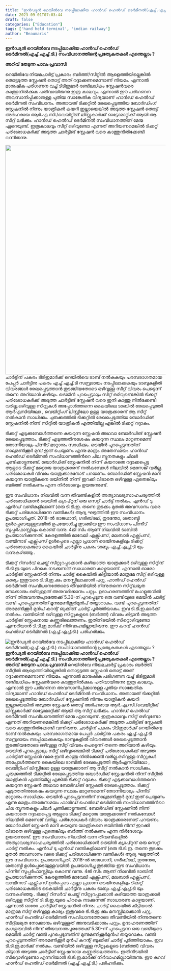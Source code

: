 ```yaml
---
title: "ഇൻഡ്യൻ റെയിൽവേ നടപ്പിലാക്കിയ ഹാൻഡ് ഹെൽഡ് ടെർമിനൽ(എച്ച്.എച്ച്.ടി.) സംവിധാനത്തിന്റെ പ്രത്യേകതകൾ എന്തെല്ലാം ?"
date: 2023-09-01T07:03:44
draft: false
categories: ["Education"]
tags: ['hand held terminal', 'indian railway']
author: "Beaumaris"
---
```


<strong>ഇൻഡ്യൻ റെയിൽവേ നടപ്പിലാക്കിയ ഹാൻഡ് ഹെൽഡ് ടെർമിനൽ(എച്ച്.എച്ച്.ടി.) സംവിധാനത്തിന്റെ പ്രത്യേകതകൾ എന്തെല്ലാം ?</strong>

<strong>അറിവ് തേടുന്ന പാവം പ്രവാസി</strong>

റെയിൽവേ നിയമചാർട്ട് പ്രകാരം ബർത്ത്/സീറ്റിൽ ആളെത്തിയില്ലെങ്കിൽ തൊട്ടടുത്ത സ്റ്റേഷൻ തൊട്ട് അത് റദ്ദാക്കണമെന്നാണ് നിയമം. എന്നാൽ മാനുഷിക പരിഗണന വച്ച് ടിടിഇമാർ രണ്ടിലധികം സ്റ്റേഷൻവരെ കാത്തുനിൽക്കുക പതിവായിരുന്നു ഇത്ര കാലവും. എന്നാൽ ഈ പരിഗണന അവസാനിപ്പിക്കാനുള്ള പുതിയ സാങ്കേതിക വിദ്യയാണ് ഹാൻഡ് ഹെൽഡ് ടെർമിനൽ സംവിധാനം. അതായത് ടിക്കറ്റില്‍ രേഖപ്പെടുത്തിയ ബോര്‍ഡിംഗ് സ്റ്റേഷനില്‍ നിന്നും യാത്രികന്‍ കയറി ഇല്ലായെങ്കില്‍ അടുത്ത സ്റ്റേഷൻ തൊട്ട് അർഹരായ ആർ.എ.സി./വെയിറ്റിങ് ലിസ്റ്റുകാര്‍ക്ക് ഓട്ടോമാറ്റിക്ക് ആയി ആ സീറ്റ് ലഭിക്കും. ഹാൻഡ് ഹെൽഡ് ടെർമിനൽ സംവിധാനത്തിന് മേന്മ ഏറെയുണ്ട്. ഇത്രകാലവും സീറ്റ് ഒഴിവുണ്ടോ എന്നത് അറിയണമെങ്കില്‍ ടിക്കറ്റ് പരിശോധകർക്ക് അടുത്ത ചാർട്ടിങ് സ്റ്റേഷൻ വരെ കാത്തുനിൽക്കേണ്ടി വന്നിരുന്നു.

<img class="alignnone size-full wp-image-416776" src="https://cdn.boolokam.com/articles/2023/09/fwweeee.webp" alt="" width="1200" height="720" />ചാര്‍ട്ടിന് പകരം ടിടിഇമാർക്ക് റെയിൽവെ ടാബ് നൽകുകയും പരമ്പരാഗതമായ
പേപ്പര്‍ ചാര്‍ട്ടിനു പകരം എച്ച്.എച്ച്.ടി സമ്പ്രദായം നടപ്പിലാക്കുകയും ടാബുകളിൽ വിവരങ്ങൾ രേഖപ്പെടുത്താൻ തുടങ്ങിയതോടെ ഒഴിവുള്ള സീറ്റ് വിവരം പെട്ടെന്ന് തന്നെ അറിയാൻ കഴിയും. ട്രെയിന്‍ പുറപ്പെട്ടാലും സീറ്റ് ഒഴിവുണ്ടെങ്കിൽ ടിക്കറ്റ് പരിശോധകർക്ക് അടുത്ത ചാർട്ടിങ് സ്റ്റേഷൻ വരെ ഇനി കാത്തു നിൽക്കേണ്ടി വരില്ല.ഒഴിവുള്ള സീറ്റുകള്‍ അപ്പോൾത്തന്നെ കൈയിലെ ടാബിൽ രേഖപ്പെടുത്തി ആര്‍എസിയിലോ , വെയിറ്റിംഗ് ലിസ്റ്റിലോ ഉള്ള യാത്രക്കാരന് ആ സീറ്റ് നൽകാൻ സാധിക്കും. ചുരുക്കത്തിൽ ടിക്കറ്റില്‍ രേഖപ്പെടുത്തിയ ബോർഡിങ് സ്റ്റേഷനിൽ നിന്ന് സീറ്റിൽ യാത്രികന്‍ എത്തിയില്ല എങ്കിൽ ടിക്കറ്റ് റദ്ദാകും.

ടിക്കറ്റ് എടുക്കുമ്പോൾത്തന്നെ കയറുന്ന സ്റ്റേഷൻ അഥവാ ബോർഡിങ് സ്റ്റേഷൻ രേഖപ്പെടുത്താം. ടിക്കറ്റ് എടുത്തതിനുശേഷം കയറുന്ന സ്ഥലം മാറ്റണമെന്ന് തോന്നിയാലും പിന്നീട് മാറ്റാനും സാധിക്കും. ട്രെയിന്‍ പുറപ്പെടുന്നതിന് നാലുമണിക്കൂർ മുമ്പ്‌ ഇത് ചെയ്യണം എന്നു മാത്രം.അതേസമയം ഹാൻഡ് ഹെൽഡ് ടെർമിനൽ സംവിധാനത്തിന്‍റെ ചില ന്യൂനതകളും ചിലര്‍ ചൂണ്ടിക്കാട്ടുന്നുണ്ട്. ബോർഡിങ് സ്റ്റേഷനിൽ നിന്ന് കയറാതെ റദ്ദാക്കപ്പെട്ട ആളുടെ ടിക്കറ്റ് മറ്റൊരു യാത്രക്കാരന് നൽകുമ്പോൾ നിലവിൽ മെസേജ് വരില്ല. പരിശോധകർ വിവരം യാത്രക്കാരനോട് പറയണം. ബോർഡിങ് സ്റ്റേഷൻ മാറി കയറുന്ന യാത്രികനെ ട്രയിനില്‍ നിന്ന് ഇറക്കി വിടാതെ ഒഴിവുള്ള ഏതെങ്കിലും ബർത്ത് നൽകണം എന്ന നിർദേശവും ഉയരുന്നുണ്ട്.

ഈ സംവിധാനം നിലവിൽ വന്ന തീവണ്ടികളിൽ അത്യാവശ്യസാഹചര്യത്തിൽ പരിശോധിക്കാൻ ട്രെയിൻ ക്യാപ്റ്റന് ഒരു സെറ്റ് ചാർട്ട് നൽകും. എൻഡ് ടു എൻഡ് വണ്ടികളിലാണ് (ഒരു ടി.ടി.ഇ. തന്നെ തുടക്കം മുതൽ അവസാനം വരെ ടിക്കറ്റ് പരിശോധിക്കുന്ന വണ്ടികൾ) ആദ്യ ഘട്ടത്തിൽ ഈ സംവിധാനം ഉപയോഗിച്ചത്.
2018-ൽ രാജധാനി, ഗരീബ്‌രഥ്, തുരന്തോ, ശതാബ്ദി ഉൾപ്പെടെയുള്ളവയിൽ ഉപയോഗിച്ചു തുടങ്ങിയ ഈ സംവിധാനം പിന്നീട് സൂപ്പർഫാസ്റ്റിലും കൊണ്ട് വന്നു. 4ജി സിം ആണ് നിലവിൽ ടാബിൽ ഉപയോഗിക്കുന്നത്. കേരളത്തിൽ മാവേലി എക്സ്പ്രസ്, മലബാർ എക്സ്പ്രസ്, വഞ്ചിനാട് എക്സ്പ്രസ് ഉൾപ്പെടെ എല്ലാ പ്രധാന ട്രെയിനുകളിലും ടിക്കറ്റ് പരിശോധകരുടെ കൈയിൽ ചാർട്ടിനു പകരം ടാബും എച്ച്.എച്ച്.ടി യും വന്നുകഴിഞ്ഞു .

ടിക്കറ്റ് റിസർവ് ചെയ്ത് സീറ്റുറപ്പാക്കാൻ കഴിയാത്ത യാത്രക്കാർ ഒഴിവുള്ള സീറ്റിന് ടി.ടി.ഇ.യുടെ പിറകെ നടക്കുന്നത് സാധാരണ കാഴ്ചയാണ്. എന്നാൽ ഓരോ ചാർട്ടിങ് സ്റ്റേഷനിൽ നിന്നും ചാർട്ട് കൈയിൽ കിട്ടിയാൽ മാത്രമേ സീറ്റ് ഒഴിവുള്ള കാര്യം ഇതുവരെ ടി.ടി.ഇ.ക്കും മനസ്സിലാക്കാൻ പറ്റൂ. ഹാൻഡ് ഹെൽഡ് ടെർമിനൽ സംവിധാനത്തോടെ തീവണ്ടിയിൽ നിന്നുതന്നെ സീറ്റ്‌ലഭ്യത നോക്കാനും ഒഴിവുള്ളത് അനുവദിക്കാനും പറ്റും.
ഉദാഹരണത്തിന് മംഗളൂരുവിൽ നിന്ന് തിരുവനന്തപുരത്തേക്ക് 5.30-ന്‌ പുറപ്പെടുന്ന ഒരു വണ്ടിയുടെ മെയിൻ ചാർട്ട് വണ്ടി പുറപ്പെടുന്നതിന് മൂന്നുമണിക്കൂർമുൻപ്‌ തയ്യാറാകും. വണ്ടി പുറപ്പെടുന്നതിന് അരമണിക്കൂർ മുൻപ്‌ കറന്റ് ബുക്കിങ് ചാർട്ട് പൂർത്തിയാകും. ഇവ ടി.ടി.ഇ.മാർക്ക് നൽകും. വണ്ടിയിൽ ഒഴിവുള്ള സീറ്റുകളുടെ (ബർത്ത്) വിവരം കിട്ടാൻ അടുത്ത ചാർട്ടിങ് സ്റ്റേഷനായ കണ്ണൂരിലെത്തണം. ഇതിനിടയിൽ സീറ്റൊഴിവുണ്ടോ എന്നറിയാൻ ടി.ടി.ഇ.മാർക്ക് നിർവാഹമില്ലായിരുന്നു. ഈ കുറവ് ഹാൻഡ് ഹെൽഡ് ടെർമിനൽ (എച്ച്.എച്ച്.ടി.) പരിഹരിക്കും.


![ഇൻഡ്യൻ റെയിൽവേ നടപ്പിലാക്കിയ ഹാൻഡ് ഹെൽഡ് ടെർമിനൽ(എച്ച്.എച്ച്.ടി.) സംവിധാനത്തിന്റെ പ്രത്യേകതകൾ എന്തെല്ലാം ?](https://cdn.boolokam.com/articles/2023/09/fwweeee.webp)**ഇൻഡ്യൻ റെയിൽവേ നടപ്പിലാക്കിയ ഹാൻഡ് ഹെൽഡ് ടെർമിനൽ(എച്ച്.എച്ച്.ടി.) സംവിധാനത്തിന്റെ പ്രത്യേകതകൾ എന്തെല്ലാം ?** **അറിവ് തേടുന്ന പാവം പ്രവാസി** റെയിൽവേ നിയമചാർട്ട് പ്രകാരം ബർത്ത്/സീറ്റിൽ ആളെത്തിയില്ലെങ്കിൽ തൊട്ടടുത്ത സ്റ്റേഷൻ തൊട്ട് അത് റദ്ദാക്കണമെന്നാണ് നിയമം. എന്നാൽ മാനുഷിക പരിഗണന വച്ച് ടിടിഇമാർ രണ്ടിലധികം സ്റ്റേഷൻവരെ കാത്തുനിൽക്കുക പതിവായിരുന്നു ഇത്ര കാലവും. എന്നാൽ ഈ പരിഗണന അവസാനിപ്പിക്കാനുള്ള പുതിയ സാങ്കേതിക വിദ്യയാണ് ഹാൻഡ് ഹെൽഡ് ടെർമിനൽ സംവിധാനം. അതായത് ടിക്കറ്റില്‍ രേഖപ്പെടുത്തിയ ബോര്‍ഡിംഗ് സ്റ്റേഷനില്‍ നിന്നും യാത്രികന്‍ കയറി ഇല്ലായെങ്കില്‍ അടുത്ത സ്റ്റേഷൻ തൊട്ട് അർഹരായ ആർ.എ.സി./വെയിറ്റിങ് ലിസ്റ്റുകാര്‍ക്ക് ഓട്ടോമാറ്റിക്ക് ആയി ആ സീറ്റ് ലഭിക്കും. ഹാൻഡ് ഹെൽഡ് ടെർമിനൽ സംവിധാനത്തിന് മേന്മ ഏറെയുണ്ട്. ഇത്രകാലവും സീറ്റ് ഒഴിവുണ്ടോ എന്നത് അറിയണമെങ്കില്‍ ടിക്കറ്റ് പരിശോധകർക്ക് അടുത്ത ചാർട്ടിങ് സ്റ്റേഷൻ വരെ കാത്തുനിൽക്കേണ്ടി വന്നിരുന്നു. ചാര്‍ട്ടിന് പകരം ടിടിഇമാർക്ക് റെയിൽവെ ടാബ് നൽകുകയും പരമ്പരാഗതമായ പേപ്പര്‍ ചാര്‍ട്ടിനു പകരം എച്ച്.എച്ച്.ടി സമ്പ്രദായം നടപ്പിലാക്കുകയും ടാബുകളിൽ വിവരങ്ങൾ രേഖപ്പെടുത്താൻ തുടങ്ങിയതോടെ ഒഴിവുള്ള സീറ്റ് വിവരം പെട്ടെന്ന് തന്നെ അറിയാൻ കഴിയും. ട്രെയിന്‍ പുറപ്പെട്ടാലും സീറ്റ് ഒഴിവുണ്ടെങ്കിൽ ടിക്കറ്റ് പരിശോധകർക്ക് അടുത്ത ചാർട്ടിങ് സ്റ്റേഷൻ വരെ ഇനി കാത്തു നിൽക്കേണ്ടി വരില്ല.ഒഴിവുള്ള സീറ്റുകള്‍ അപ്പോൾത്തന്നെ കൈയിലെ ടാബിൽ രേഖപ്പെടുത്തി ആര്‍എസിയിലോ , വെയിറ്റിംഗ് ലിസ്റ്റിലോ ഉള്ള യാത്രക്കാരന് ആ സീറ്റ് നൽകാൻ സാധിക്കും. ചുരുക്കത്തിൽ ടിക്കറ്റില്‍ രേഖപ്പെടുത്തിയ ബോർഡിങ് സ്റ്റേഷനിൽ നിന്ന് സീറ്റിൽ യാത്രികന്‍ എത്തിയില്ല എങ്കിൽ ടിക്കറ്റ് റദ്ദാകും. ടിക്കറ്റ് എടുക്കുമ്പോൾത്തന്നെ കയറുന്ന സ്റ്റേഷൻ അഥവാ ബോർഡിങ് സ്റ്റേഷൻ രേഖപ്പെടുത്താം. ടിക്കറ്റ് എടുത്തതിനുശേഷം കയറുന്ന സ്ഥലം മാറ്റണമെന്ന് തോന്നിയാലും പിന്നീട് മാറ്റാനും സാധിക്കും. ട്രെയിന്‍ പുറപ്പെടുന്നതിന് നാലുമണിക്കൂർ മുമ്പ്‌ ഇത് ചെയ്യണം എന്നു മാത്രം.അതേസമയം ഹാൻഡ് ഹെൽഡ് ടെർമിനൽ സംവിധാനത്തിന്‍റെ ചില ന്യൂനതകളും ചിലര്‍ ചൂണ്ടിക്കാട്ടുന്നുണ്ട്. ബോർഡിങ് സ്റ്റേഷനിൽ നിന്ന് കയറാതെ റദ്ദാക്കപ്പെട്ട ആളുടെ ടിക്കറ്റ് മറ്റൊരു യാത്രക്കാരന് നൽകുമ്പോൾ നിലവിൽ മെസേജ് വരില്ല. പരിശോധകർ വിവരം യാത്രക്കാരനോട് പറയണം. ബോർഡിങ് സ്റ്റേഷൻ മാറി കയറുന്ന യാത്രികനെ ട്രയിനില്‍ നിന്ന് ഇറക്കി വിടാതെ ഒഴിവുള്ള ഏതെങ്കിലും ബർത്ത് നൽകണം എന്ന നിർദേശവും ഉയരുന്നുണ്ട്. ഈ സംവിധാനം നിലവിൽ വന്ന തീവണ്ടികളിൽ അത്യാവശ്യസാഹചര്യത്തിൽ പരിശോധിക്കാൻ ട്രെയിൻ ക്യാപ്റ്റന് ഒരു സെറ്റ് ചാർട്ട് നൽകും. എൻഡ് ടു എൻഡ് വണ്ടികളിലാണ് (ഒരു ടി.ടി.ഇ. തന്നെ തുടക്കം മുതൽ അവസാനം വരെ ടിക്കറ്റ് പരിശോധിക്കുന്ന വണ്ടികൾ) ആദ്യ ഘട്ടത്തിൽ ഈ സംവിധാനം ഉപയോഗിച്ചത്. 2018-ൽ രാജധാനി, ഗരീബ്‌രഥ്, തുരന്തോ, ശതാബ്ദി ഉൾപ്പെടെയുള്ളവയിൽ ഉപയോഗിച്ചു തുടങ്ങിയ ഈ സംവിധാനം പിന്നീട് സൂപ്പർഫാസ്റ്റിലും കൊണ്ട് വന്നു. 4ജി സിം ആണ് നിലവിൽ ടാബിൽ ഉപയോഗിക്കുന്നത്. കേരളത്തിൽ മാവേലി എക്സ്പ്രസ്, മലബാർ എക്സ്പ്രസ്, വഞ്ചിനാട് എക്സ്പ്രസ് ഉൾപ്പെടെ എല്ലാ പ്രധാന ട്രെയിനുകളിലും ടിക്കറ്റ് പരിശോധകരുടെ കൈയിൽ ചാർട്ടിനു പകരം ടാബും എച്ച്.എച്ച്.ടി യും വന്നുകഴിഞ്ഞു . ടിക്കറ്റ് റിസർവ് ചെയ്ത് സീറ്റുറപ്പാക്കാൻ കഴിയാത്ത യാത്രക്കാർ ഒഴിവുള്ള സീറ്റിന് ടി.ടി.ഇ.യുടെ പിറകെ നടക്കുന്നത് സാധാരണ കാഴ്ചയാണ്. എന്നാൽ ഓരോ ചാർട്ടിങ് സ്റ്റേഷനിൽ നിന്നും ചാർട്ട് കൈയിൽ കിട്ടിയാൽ മാത്രമേ സീറ്റ് ഒഴിവുള്ള കാര്യം ഇതുവരെ ടി.ടി.ഇ.ക്കും മനസ്സിലാക്കാൻ പറ്റൂ. ഹാൻഡ് ഹെൽഡ് ടെർമിനൽ സംവിധാനത്തോടെ തീവണ്ടിയിൽ നിന്നുതന്നെ സീറ്റ്‌ലഭ്യത നോക്കാനും ഒഴിവുള്ളത് അനുവദിക്കാനും പറ്റും. ഉദാഹരണത്തിന് മംഗളൂരുവിൽ നിന്ന് തിരുവനന്തപുരത്തേക്ക് 5.30-ന്‌ പുറപ്പെടുന്ന ഒരു വണ്ടിയുടെ മെയിൻ ചാർട്ട് വണ്ടി പുറപ്പെടുന്നതിന് മൂന്നുമണിക്കൂർമുൻപ്‌ തയ്യാറാകും. വണ്ടി പുറപ്പെടുന്നതിന് അരമണിക്കൂർ മുൻപ്‌ കറന്റ് ബുക്കിങ് ചാർട്ട് പൂർത്തിയാകും. ഇവ ടി.ടി.ഇ.മാർക്ക് നൽകും. വണ്ടിയിൽ ഒഴിവുള്ള സീറ്റുകളുടെ (ബർത്ത്) വിവരം കിട്ടാൻ അടുത്ത ചാർട്ടിങ് സ്റ്റേഷനായ കണ്ണൂരിലെത്തണം. ഇതിനിടയിൽ സീറ്റൊഴിവുണ്ടോ എന്നറിയാൻ ടി.ടി.ഇ.മാർക്ക് നിർവാഹമില്ലായിരുന്നു. ഈ കുറവ് ഹാൻഡ് ഹെൽഡ് ടെർമിനൽ (എച്ച്.എച്ച്.ടി.) പരിഹരിക്കും.
